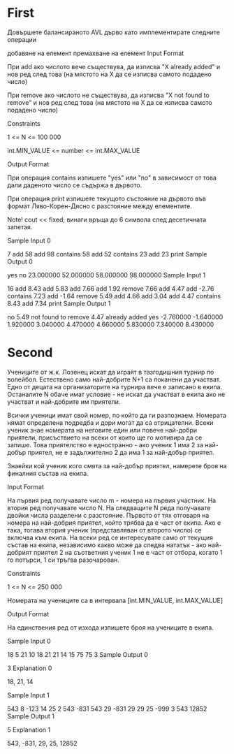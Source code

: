 # First

Довършете балансираното AVL дърво като имплементирате следните операции

добавяне на елемент
премахване на елемент
Input Format

При add ако числото вече съществува, да изписва "X already added" и нов ред след това (на мястото на X да се изписва самото подадено число)

При remove ако числото не съществува, да изписва "X not found to remove" и нов ред след това (на мястото на X да се изписва самото подадено число)

Constraints

1 <= N <= 100 000

int.MIN_VALUE <= number <= int.MAX_VALUE

Output Format

При операция contains изпишете "yes" или "no" в зависимост от това дали даденото число се съдържа в дървото.

При операция print изпишете текущото състояние на дървото във формат Ляво-Корен-Дясно с разстояние между елементите.

Note! cout << fixed; винаги връща до 6 символа след десетичната запетая.

Sample Input 0

7
add 58
add 98
contains 58
add 52
contains 23
add 23
print
Sample Output 0

yes
no
23.000000 52.000000 58.000000 98.000000
Sample Input 1

16
add 8.43
add 5.83
add 7.66
add 1.92
remove 7.66
add 4.47
add -2.76
contains 7.23
add -1.64
remove 5.49
add 4.66
add 3.04
add 4.47
contains 8.43
add 7.34
print
Sample Output 1

no
5.49 not found to remove
4.47 already added
yes
-2.760000 -1.640000 1.920000 3.040000 4.470000 4.660000 5.830000 7.340000 8.430000

# Second

Учениците от ж.к. Лозенец искат да играят в тазгодишния турнир по волейбол. Естествено само най-добрите N+1 са поканени да участват. Едно от децата на организаторите на турнира вече е записано в екипа. Останалите N обаче имат условие - не искат да участват в екипа ако не участват и най-добрите им приятели.

Всички ученици имат свой номер, по който да ги разпознаем. Номерата нямат определена подредба и дори могат да са отрицателни. Всеки ученик знае номерата на неговите един или повече най-добри приятели, присъствието на всеки от които ще го мотивира да се запише. Това приятелство е едностранно - ако ученик 1 има 2 за най-добър приятел, не е задължително 2 да има 1 за най-добър приятел.

Знаейки кой ученик кого смята за най-добър приятел, намерете броя на финалния състав на екипа.

Input Format

На първия ред получавате число m - номера на първия участник. На втория ред получавате число N. На следващите N реда получавате двойки числа разделени с разстояние. Първото от тях отговаря на номера на най-добрия приятел, който трябва да е част от екипа. Ако е така, тогава втория ученик (представляван от второто число) се включва към екипа. На всеки ред се интересувате само от текущия състав на екипа, независимо какво може да следва нататък - ако най-добрият приятел 2 на съответния ученик 1 не е част от отбора, когато 1 го потърси, 1 си тръгва разочарован.

Constraints

1 <= N <= 250 000

Номерата на учениците са в интервала [int.MIN_VALUE, int.MAX_VALUE]

Output Format

На единствения ред от изхода изпишете броя на учениците в екипа.

Sample Input 0

18
5
21 10
18 21
21 14
15 75
75 3
Sample Output 0

3
Explanation 0

18, 21, 14

Sample Input 1

543
8
-123 14
25 2
543 -831
543 29
-831 29
29 25
-999 3
543 12852
Sample Output 1

5
Explanation 1

543, -831, 29, 25, 12852
